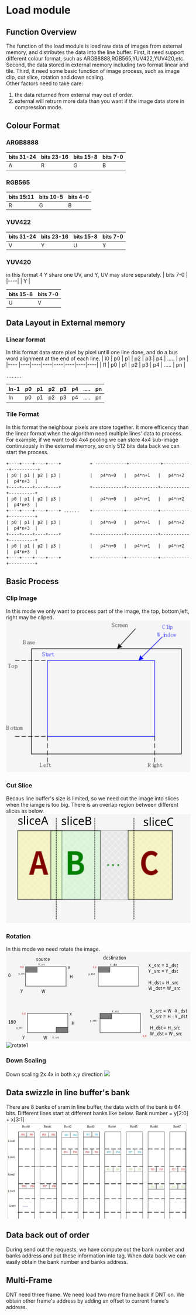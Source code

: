 # Load module
## Function Overview
The function of the load module is load raw data of images from external memory, 
and distributes the data into the line buffer. 
First, it need support different colour format, such as  ARGB8888,RGB565,YUV422,YUV420,etc.
Second, the data stored in external memory including two format linear and tile.
Third, it need some basic function of image process, such as image clip, cut slice, rotation and down scaling.<br>
Other factors need to take care:
1) the data returned from external may out of order.
2) external will retrurn more data than you want if the image data store in compression mode.
## Colour Format
### ARGB8888
| bits 31-24 | bits 23-16 | bits 15-8 | bits 7-0 |
|----|----|----|----|
|      A     |      R     |     G     |     B    |

### RGB565
| bits 15:11 |  bits 10-5 |  bits 4-0 |
|----|----|----|
|     R      |      G     |     B     |
### YUV422
| bits 31-24 | bits 23-16 | bits 15-8 | bits 7-0 |
|----|----|----|----|
|     V      |      Y     |     U     |     Y    |
### YUV420
in this format 4 Y share one UV, and Y, UV may store separately.
|  bits 7-0  |
|----|
|     Y      |

| bits 15-8  |  bits 7-0  |
|----|----|
|     U      |      V     |

## Data Layout in External memory
### Linear format 
In this format data store pixel by pixel untill one line done, and do a bus word alignment at the end of each line.
| l0   |     p0     |     p1     |     p2    |    p3    | p4 | ..... | pn |
|---- |----|----|----|----|----|----|----|
| l1   |     p0     |     p1     |     p2    |    p3    | p4 | ..... | pn |
```
......
```
| ln-1 |     p0     |     p1     |     p2    |    p3    | p4 | ..... | pn |
 |----|----|----|----|----|----|----|----|
|ln   |     p0     |     p1     |     p2    |    p3    | p4 | ..... | pn |
### Tile Format
In this format the neighbour pixels are store together. 
It more efficency than the linear format when the algorithm need multiple lines' data to process.
For example, if we want to do 4x4 pooling we can store 4x4 sub-image continuiously in the external memory, 
so only 512 bits data back we can start the process.
```
+----+----+----+----+           + ------------+------------+-----------+----------+
| p0 | p1 | p2 | p3 |           |   p4*n+0   |   p4*n+1   |   p4*n+2  |  p4*n+3  |
+----+----+----+----+           +------------+------------+-----------+----------+
| p0 | p1 | p2 | p3 |           |   p4*n+0   |   p4*n+1   |   p4*n+2  |  p4*n+3  |
+----+----+----+----+ ......    +------------+------------+-----------+----------+
| p0 | p1 | p2 | p3 |           |   p4*n+0   |   p4*n+1   |   p4*n+2  |  p4*n+3  |
+----+----+----+----+           +------------+------------+-----------+----------+
| p0 | p1 | p2 | p3 |           |   p4*n+0   |   p4*n+1   |   p4*n+2  |  p4*n+3  |
+----+----+----+----+           +------------+------------+-----------+----------+    
```
## Basic Process
### Clip Image
In this mode we only want to process part of the image, the top, bottom,left, right may be cliped.
![clip](https://github.com/CaseyZhu/work_summary/blob/main/zhaoxin/image/clip.svg )
### Cut Slice
Becaus line buffer's size is limited, so we need cut the image into slices when the iamge is too big.
There is an overlap region between different slices as below.
![slice](https://github.com/CaseyZhu/work_summary/blob/main/zhaoxin/image/cut_slice.svg)
### Rotation
In this mode we need rotate the image.
![rotate0](https://github.com/CaseyZhu/work_summary/blob/main/zhaoxin/image/rotate0.jpg) ![rotate1](https://github.com/CaseyZhu/work_summary/blob/main/zhaoxin/image/rotate1.svgz)
### Down Scaling
Down scaling 2x 4x in both x,y direction
![](https://github.com/CaseyZhu/work_summary/blob/main/zhaoxin/image/ds24.svgz)
## Data swizzle in line buffer's bank
There are 8 banks of sram in line buffer, the data width of the bank is 64 bits. 
Different lines start at different banks like below. Bank number = y[2:0] + x[3:1]
![](https://github.com/CaseyZhu/work_summary/blob/main/zhaoxin/image/swizzle.jpg) 
## Data back out of order
During send out the requests, 
we have compute out the bank number and banks address and put these information into tag.
When data back we can easily obtain the bank number and banks address.
## Multi-Frame
DNT need three frame. We need load two more frame back if DNT on. 
We obtain other frame's address by adding an offset to current frame's address. 
